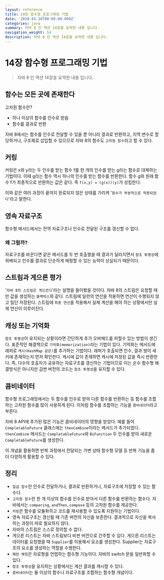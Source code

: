```yaml
---
layout: reference
title: 14장 함수형 프로그래밍 기법
date: '2020-03-10T00:00:00.000Z'
categories: java
summary: 자바 8 인 액션 14장을 요약한 내용 입니다.
navigation_weight: 14
description: 자바 8 인 액션 14장을 요약한 내용 입니다.
---
```


# 14장 함수형 프로그래밍 기법

> 자바 8 인 액션 14장을 요약한 내용 입니다.

## 함수는 모든 곳에 존재한다

고차원 함수란?

* 하나 이상의 함수를 인수로 받음
* 함수를 결과로 반환

자바 8에서는 함수를 인수로 전달할 수 있을 뿐 아니라 결과로 반환하고, 지역 변수로 할당하거나, 구조체로 삽입할 수 있으므로 자바 8의 함수도 `고차원 함수`라고 할 수 있다.

## 커링

커링은 x와 y라는 두 인수를 받는 함수 f를 한 개의 인수를 받는 g라는 함수로 대체하는 기법이다. 이때 g라는 함수 역시 하나의 인수를 받는 함수를 반환한다. 함수 g와 원래 함수 f가 최종적으로 반환하는 값은 같다. 즉 `f(x,y) = (g(x))(y)`가 성립한다.

이와 같은 여러 과정이 끝까지 완료되지 않은 상태를 가리켜 '`함수가 부분적으로 적용되었다`'라고 말한다.

## 영속 자료구조

함수형 메서드에서는 전역 자료구조나 인수로 전달된 구조를 갱신할 수 없다.

### 왜 그럴까?

자료구조를 바꾼다면 같은 메서드를 두 번 호출했을 때 결과가 달라지면서 `참조 투명성`에 위배되고 인수를 결과로 단순하게 매핑할 수 있는 능력이 상실되기 때문이다.

## 스트림과 게으른 평가

'`자바 8의 스트림은 게으르다`'라는 설명을 들어봤을 것이다. 자바 8의 스트림은 요청할 때만 값을 생성하는 `블랙박스`와 같다. 스트림에 일련의 연산을 적용하면 연산이 수행되지 않고 일단 저장된다. 스트림에 `최종 연산`을 적용해서 실제 계산을 해야 하는 상황에서만 실제 연산이 이루어진다.

## 캐싱 또는 기억화

`참조 투명성`이 유지되는 상황이라면 간단하게 추가 오버헤드를 피할수 있는 방법이 생긴다. 표준적인 해결책으로 `기억화(memorization)`라는 기법이 있다. 기억화는 메서드에 래퍼로 `캐시(HashMap 같은)`를 추가하는 기법이다. 래퍼가 호출되면 인수, 결과 쌍이 새키에 존재하는지 먼저 확인한다. 캐시에 값이 존재하면 캐시에 저장된 값을 즉시 반환한다. 즉, 다수의 호출자가 공유하는 자료구조를 갱신하는 기법이므로 이는 순수 함수형 해결방식은 아니지만 감싼 버전의 코드는 `참조 투명성`을 유지할 수 있다.

## 콤비네이터

함수형 프로그래밍에서는 두 함수를 인수로 받아 다른 함수를 반환하는 등 함수를 조합하는 고차원 함수를 많이 사용하게 된다. 이처럼 함수를 조합하는 기능을 `콤비네이터`라고 부른다.

자바 8 API에 추가된 많은 기능은 콤비네이터의 영향을 받았다. 예를 들어 `CompletableFuture` 클래스에는 `thenCombine`이라는 메서드가 추가되었다. `thenCombine` 메서드는 `CompletableFuture`와 `BiFunction` 두 인수를 받아 새로운 `CompletableFuture`를 생성한다.

이 개념을 활용하면 반복 과정에서 전달되는 가변 상태 함수형 모델 등 반복 기능을 좀 더 다양하게 활용할 수 있다.

## 정리

* `일급 함수`란 인수로 전달하거나, 결과로 반환하거나, 자료구조에 저장할 수 있는 함수다.
* `고차원 함수`란 한 개 이상의 함수를 인수로 받아서 다른 함수를 반환하는 함수다. 자바에서는 `comparing`, `andThen`, `compose` 등의 고차원 함수를 제공한다.
* `커링`은 함수를 모듈화하고 코드를 재사용할 수 있도록 지원하는 기법이다.
* 영속 자료구조는 갱신될 때 기존 버전의 자신을 보존한다. 결과적으로 자신을 복사하는 과정이 따로 필요하지 않다.
* 자바의 스트림은 스스로 정의할 수 없다.
* 게으른 리스트는 자바 스트림보다 비싼 버전으로 간주할 수 있다. 게으른 리스트는 데이터를 요청했을 때 `Supplier`를 이용해서 요소를 생성한다. Supplier는 자료구조의 요소를 생성하는 역할을 수행한다.
* `패턴 매칭`은 자료형을 언랩하는 함수형 기능이다. 자바의 switch 문을 일반화할 수 있다.
* `참조 투명성`을 유지하는 상황에서는 계산 결과를 캐시할 수 있다.
* `콤비네이터`는 둘 이상의 함수나 자료구조를 조합하는 함수형 개념이다.

